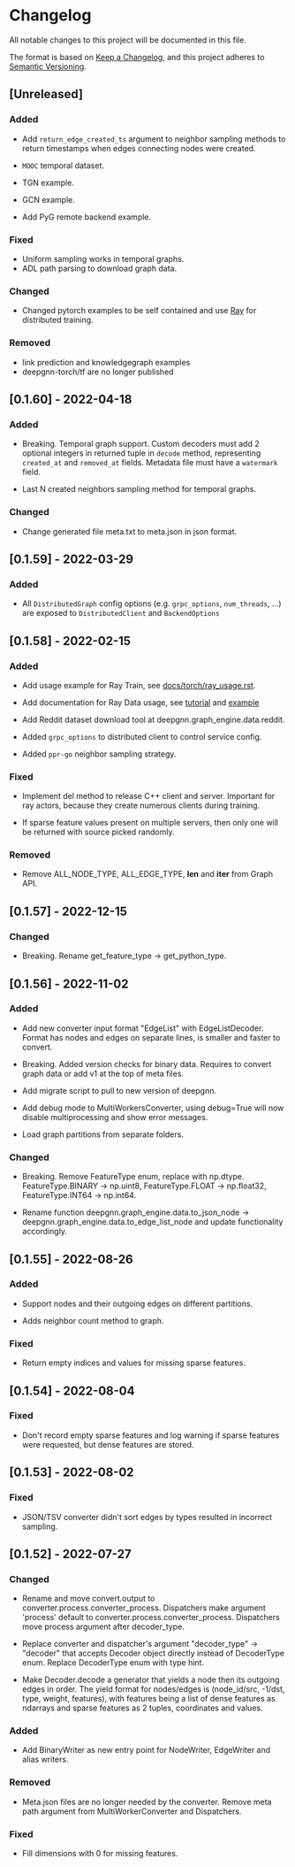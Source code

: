 # Changelog
All notable changes to this project will be documented in this file.

The format is based on [Keep a Changelog](https://keepachangelog.com/en/1.0.0/),
and this project adheres to [Semantic Versioning](https://semver.org/spec/v2.0.0.html).

## [Unreleased]

### Added
- Add `return_edge_created_ts` argument to neighbor sampling methods to return timestamps when edges connecting nodes were created.
- `MOOC` temporal dataset.
- TGN example.
- GCN example.

- Add PyG remote backend example.

### Fixed
- Uniform sampling works in temporal graphs.
- ADL path parsing to download graph data.

### Changed
- Changed pytorch examples to be self contained and use [Ray](https://www.ray.io/) for distributed training.

### Removed
- link prediction and knowledgegraph examples
- deepgnn-torch/tf are no longer published

## [0.1.60] - 2022-04-18

### Added
- Breaking. Temporal graph support. Custom decoders must add 2 optional integers in returned tuple in  `decode` method, representing `created_at` and `removed_at` fields. Metadata file must have a `watermark` field.

- Last N created neighbors sampling method for temporal graphs.

### Changed
- Change generated file meta.txt to meta.json in json format.

## [0.1.59] - 2022-03-29

### Added
- All `DistributedGraph` config options (e.g. `grpc_options`, `num_threads`, ...) are exposed to `DistributedClient` and `BackendOptions`

## [0.1.58] - 2022-02-15

### Added
- Add usage example for Ray Train, see [docs/torch/ray_usage.rst](https://github.com/microsoft/DeepGNN/tree/main/docs/torch/ray_usage.rst).

- Add documentation for Ray Data usage, see [tutorial](https://github.com/microsoft/DeepGNN/tree/main/docs/graph_engine/dataset.rst) and [example](https://github.com/microsoft/DeepGNN/tree/main/docs/graph_engine/ray_usage_advanced.rst)

- Add Reddit dataset download tool at deepgnn.graph_engine.data.reddit.

- Added `grpc_options` to distributed client to control service config.

- Added `ppr-go` neighbor sampling strategy.

### Fixed
- Implement del method to release C++ client and server. Important for ray actors, because they create numerous clients during training.

- If sparse feature values present on multiple servers, then only one will be returned with source picked randomly.

### Removed
- Remove ALL_NODE_TYPE, ALL_EDGE_TYPE, __len__ and __iter__ from Graph API.

## [0.1.57] - 2022-12-15

### Changed
- Breaking. Rename get_feature_type -> get_python_type.

## [0.1.56] - 2022-11-02

### Added
- Add new converter input format "EdgeList" with EdgeListDecoder. Format has nodes and edges on separate lines, is smaller and faster to convert.

- Breaking. Added version checks for binary data. Requires to convert graph data or add v1 at the top of meta files.

- Add migrate script to pull to new version of deepgnn.

- Add debug mode to MultiWorkersConverter, using debug=True will now disable multiprocessing and show error messages.

- Load graph partitions from separate folders.

### Changed
- Breaking. Remove FeatureType enum, replace with np.dtype. FeatureType.BINARY -> np.uint8, FeatureType.FLOAT -> np.float32, FeatureType.INT64 -> np.int64.

- Rename function deepgnn.graph_engine.data.to_json_node -> deepgnn.graph_engine.data.to_edge_list_node and update functionality accordingly.

## [0.1.55] - 2022-08-26

### Added
- Support nodes and their outgoing edges on different partitions.

- Adds neighbor count method to graph.

### Fixed
- Return empty indices and values for missing sparse features.

## [0.1.54] - 2022-08-04

### Fixed
- Don't record empty sparse features and log warning if sparse features were requested, but dense features are stored.

## [0.1.53] - 2022-08-02

### Fixed
- JSON/TSV converter didn't sort edges by types resulted in incorrect sampling.

## [0.1.52] - 2022-07-27

### Changed
- Rename and move convert.output to converter.process.converter_process. Dispatchers make argument 'process' default to converter.process.converter_process. Dispatchers move process argument after decoder_type.

- Replace converter and dispatcher's argument "decoder_type" -> "decoder" that accepts Decoder object directly instead of DecoderType enum. Replace DecoderType enum with type hint.

- Make Decoder.decode a generator that yields a node then its outgoing edges in order. The yield format for nodes/edges is (node_id/src, -1/dst, type, weight, features), with features being a list of dense features as ndarrays and sparse features as 2 tuples, coordinates and values.

### Added
- Add BinaryWriter as new entry point for NodeWriter, EdgeWriter and alias writers.

### Removed
- Meta.json files are no longer needed by the converter. Remove meta path argument from MultiWorkerConverter and Dispatchers.

### Fixed
- Fill dimensions with 0 for missing features.
